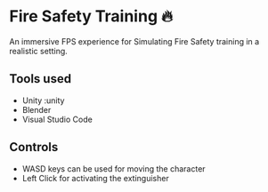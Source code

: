 # Fire Safety Training 🔥

An immersive FPS experience for Simulating Fire Safety training in a realistic setting.

## Tools used 

* Unity :unity
* Blender
* Visual Studio Code

## Controls

* WASD keys can be used for moving the character
* Left Click for activating the extinguisher







